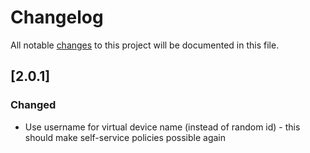 # Changelog

All notable [changes](http://keepachangelog.com/en/1.0.0/) to this project will be documented in this file.

## [2.0.1]

### Changed

- Use username for virtual device name (instead of random id) - this should make self-service policies possible again
